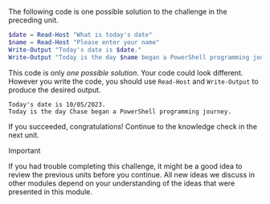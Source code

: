 The following code is one possible solution to the challenge in the preceding unit.

```powershell
$date = Read-Host "What is today's date"
$name = Read-Host "Please enter your name"
Write-Output "Today's date is $date."
Write-Output "Today is the day $name began a PowerShell programming journey."
```

This code is only *one possible solution*. Your code could look different. However you write the code, you should use `Read-Host` and `Write-Output` to produce the desired output.

```output
Today's date is 10/05/2023.
Today is the day Chase began a PowerShell programming journey.
```

If you succeeded, congratulations! Continue to the knowledge check in the next unit.

> [!IMPORTANT]
> If you had trouble completing this challenge, it might be a good idea to review the previous units before you continue. All new ideas we discuss in other modules depend on your understanding of the ideas that were presented in this module.
